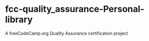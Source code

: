 # fcc-quality_assurance-Personal-library
A freeCodeCamp.org Quality Assurance certification project
